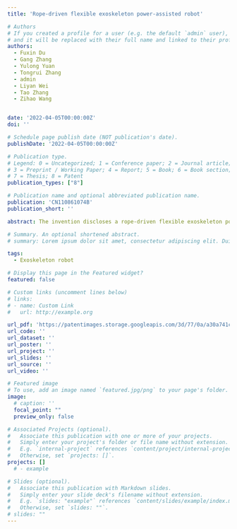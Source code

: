 ```yaml
---
title: 'Rope-driven flexible exoskeleton power-assisted robot'

# Authors
# If you created a profile for a user (e.g. the default `admin` user), write the username (folder name) here
# and it will be replaced with their full name and linked to their profile.
authors:
  - Fuxin Du
  - Gang Zhang
  - Yulong Yuan
  - Tongrui Zhang
  - admin
  - Liyan Wei
  - Tao Zhang
  - Zihao Wang


date: '2022-04-05T00:00:00Z'
doi: ''

# Schedule page publish date (NOT publication's date).
publishDate: '2022-04-05T00:00:00Z'

# Publication type.
# Legend: 0 = Uncategorized; 1 = Conference paper; 2 = Journal article;
# 3 = Preprint / Working Paper; 4 = Report; 5 = Book; 6 = Book section;
# 7 = Thesis; 8 = Patent
publication_types: ["8"]

# Publication name and optional abbreviated publication name.
publication: 'CN110861074B'
publication_short: ''

abstract: The invention discloses a rope-driven flexible exoskeleton power-assisted robot, which comprises a belt, wherein two leg fixing devices are correspondingly arranged below the belt and arranged in parallel, each leg fixing device comprises a thigh fixing belt, a shank fixing belt is correspondingly arranged below the thigh fixing belt, and a buckle bending device is connected between the thigh fixing belt and the shank fixing belt; the waistband is connected with the controller, sets up steering wheel and singlechip in the casing of controller, and steering wheel and singlechip link to each other, and the steering wheel passes through the silk sheath and is connected with buckle bending apparatus.

# Summary. An optional shortened abstract.
# summary: Lorem ipsum dolor sit amet, consectetur adipiscing elit. Duis posuere tellus ac convallis placerat. Proin tincidunt magna sed ex sollicitudin condimentum.

tags: 
  - Exoskeleton robot

# Display this page in the Featured widget?
featured: false

# Custom links (uncomment lines below)
# links:
# - name: Custom Link
#   url: http://example.org

url_pdf: 'https://patentimages.storage.googleapis.com/3d/77/0a/a30a741c7c64c8/CN110861074A.pdf'
url_code: ''
url_dataset: ''
url_poster: ''
url_project: ''
url_slides: ''
url_source: ''
url_video: ''

# Featured image
# To use, add an image named `featured.jpg/png` to your page's folder.
image:
  # caption: ''
  focal_point: ""
  preview_only: false

# Associated Projects (optional).
#   Associate this publication with one or more of your projects.
#   Simply enter your project's folder or file name without extension.
#   E.g. `internal-project` references `content/project/internal-project/index.md`.
#   Otherwise, set `projects: []`.
projects: []
  # - example

# Slides (optional).
#   Associate this publication with Markdown slides.
#   Simply enter your slide deck's filename without extension.
#   E.g. `slides: "example"` references `content/slides/example/index.md`.
#   Otherwise, set `slides: ""`.
# slides: ""
---
```

